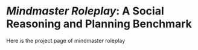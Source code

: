 # *Mindmaster Roleplay*: A Social Reasoning and Planning Benchmark

Here is the project page of mindmaster roleplay
